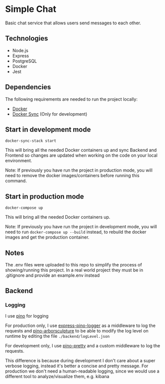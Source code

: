 # Simple Chat #

Basic chat service that allows users send messages to each other.

## Technologies ##
- Node.js
- Express
- PostgreSQL
- Docker
- Jest

## Dependencies

The following requirements are needed to run the project locally:

- [Docker](https://www.docker.com/products/docker-desktop)
- [Docker Sync](http://docker-sync.io/) (Only for development)

## Start in development mode

```shell
docker-sync-stack start
```

This will bring all the needed Docker containers up and sync Backend and Frontend so changes are updated when working on the code on your local environment.

Note: If previously you have run the project in production mode, you will need to remove the docker images/containers before running this command.

## Start in production mode
```shell
docker-compose up
```

This will bring all the needed Docker containers up.

Note: If previously you have run the project in development mode, you will need to run `docker-compose up --build` instead, to rebuild the docker images and get the production container.

## Notes
The .env files were uploaded to this repo to simplify the process of showing/running this project. In a real world project they must be in .gitignore and provide an example.env instead

## Backend

### Logging
I use [pino](http://getpino.io/#/) for logging

For production only, I use [express-pino-logger](https://www.npmjs.com/package/express-pino-logger) as a middleware to log the requests and [pino-arborsculpture](https://www.npmjs.com/package/pino-arborsculpture) to be able to modify the log level on runtime by editing the file `./backend/logLevel.json`

For development only, I use [pino-pretty](https://www.npmjs.com/package/pino-pretty) and a custom middleware to log the requests.

This difference is because during development I don't care about a super verbose logging, instead it's better a concise and pretty message. For production we don't need a human-readable logging, since we would use a different tool to analyze/visualize them, e.g. kibana
